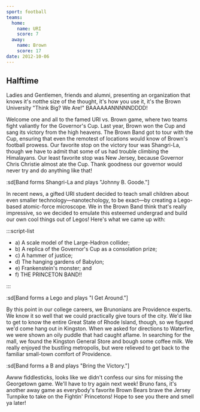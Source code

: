 ```yaml
---
sport: football
teams:
  home:
    name: URI
    score: 7
  away:
    name: Brown
    score: 17
date: 2012-10-06
---
```


## Halftime

Ladies and Gentlemen, friends and alumni, presenting an organization that knows it's notthe size of the thought, it's how you use it, it's the Brown University "Think Big? We Are!" BAAAAAANNNNNDDDD!

Welcome one and all to the famed URI vs. Brown game, where two teams fight valiantly for the Governor's Cup. Last year, Brown won the Cup and sang its victory from the high heavens. The Brown Band got to tour with the Cup, ensuring that even the remotest of locations would know of Brown's football prowess. Our favorite stop on the victory tour was Shangri-La, though we have to admit that some of us had trouble climbing the Himalayans. Our least favorite stop was New Jersey, because Governor Chris Christie almost ate the Cup. Thank goodness our governor would never try and do anything like that!

:sd[Band forms Shangri-La and plays "Johnny B. Goode."]

In recent news, a gifted URI student decided to teach small children about even smaller technology—nanotechology, to be exact—by creating a Lego-based atomic-force microscope. We in the Brown Band think that's really impressive, so we decided to emulate this esteemed undergrad and build our own cool things out of Legos! Here's what we came up with:

:::script-list

- a) A scale model of the Large-Hadron collider;
- b) A replica of the Governor's Cup as a consolation prize;
- c) A hammer of justice;
- d) The hanging gardens of Babylon;
- e) Frankenstein's monster; and
- f) THE PRINCETON BAND!!

:::

:sd[Band forms a Lego and plays "I Get Around."]

By this point in our college careers, we Brunonians are Providence experts. We know it so well that we could practically give tours of the city. We'd like to get to know the entire Great State of Rhode Island, though, so we figured we'd come hang out in Kingston. When we asked for directions to Waterfire, we were shown an oily puddle that had caught aflame. In searching for the mall, we found the Kingston General Store and bough some coffee milk. We really enjoyed the bustling metropolis, but were relieved to get back to the familiar small-town comfort of Providence.

:sd[Band forms a B and plays "Bring the Victory."]

Awww fiddlesticks, looks like we didn't confess our sins for missing the Georgetown game. We'll have to try again next week! Bruno fans, it's another away game as everybody's favorite Brown Bears brave the Jersey Turnpike to take on the Fightin' Princetons! Hope to see you there and smell ya later!
